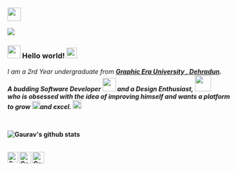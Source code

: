 ###   <img src="https://github.com/TheDudeThatCode/TheDudeThatCode/blob/master/Assets/Mario_Hello_Big.gif" width="30px">
![](https://komarev.com/ghpvc/?username=your-github-username)


### <img src="https://github.com/TheDudeThatCode/TheDudeThatCode/blob/master/Assets/Hi.gif" width="29px"> Hello world!&nbsp;<img src="https://github.com/TheDudeThatCode/TheDudeThatCode/blob/master/Assets/Earth.gif" width="24px">

<p>
  <em>
    I am a 2rd Year undergraduate from <a href="https://www.geu.ac.in/"> <b>Graphic Era University , Dehradun</a>. <br>
    A budding <b>Software Developer</b> <img src="https://github.com/TheDudeThatCode/TheDudeThatCode/blob/master/Assets/Developer.gif" width="30px"> and a <b>Design    Enthusiast,</b>&nbsp;<img src="https://github.com/TheDudeThatCode/TheDudeThatCode/blob/master/Assets/Designer.gif" width="36px"><br>who is <b>obsessed</b>
    with the idea of <b>improving</b> himself and wants a <b>platform</b> to 
    <b>grow</b> <img src="https://github.com/TheDudeThatCode/TheDudeThatCode/blob/master/Assets/Rocket.gif" width="18px">and 
    <b>excel.</b> <img src="https://github.com/TheDudeThatCode/TheDudeThatCode/blob/master/Assets/Medal.gif" width="20px">
  </em>  
</p>


<br>


![Gaurav's github stats](https://github-readme-stats.vercel.app/api?username=tewarig&show_icons=true&hide_border=true)

<br>

  <a href="https://in.linkedin.com/in/01gauravtewari/">
    <img align="left" alt="Gaurav Tewari | Linkedin" width="24px" src="https://github.com/TheDudeThatCode/TheDudeThatCode/blob/master/Assets/Linkedin.svg" />
  </a>
  <a href="https://twitter.com/gaurav_Tewari_">
    <img align="left" alt="Gaurav Tewari | Twitter" width="26px" src="https://github.com/TheDudeThatCode/TheDudeThatCode/blob/master/Assets/Twitter.svg" />
  </a>
 
  <a href="mailto:gauravtewari111@gmail.com">
    <img align="left" alt="Gaurav Tewari | Gmail" width="26px" src="https://github.com/TheDudeThatCode/TheDudeThatCode/blob/master/Assets/Gmail.svg" />
  </a>

<br><br><br><br>
